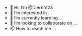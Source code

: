 - 👋 Hi, I’m @Dierna123
- 👀 I’m interested in ...
- 🌱 I’m currently learning ...
- 💞️ I’m looking to collaborate on ...
- 📫 How to reach me ...

<!---<script data-ad-client="ca-pub-8094808310753070" async src="https://pagead2.googlesyndication.com/pagead/js/adsbygoogle.js"></script>
Dierna123/Dierna123 is a ✨ special ✨ repository because its `README.md` (this file) appears on your GitHub profile.
You can click the Preview link to take a look at your changes.
--->
